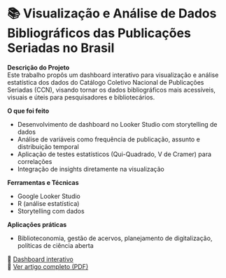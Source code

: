 # 📚 Visualização e Análise de Dados Bibliográficos das Publicações Seriadas no Brasil

**Descrição do Projeto**  
Este trabalho propôs um dashboard interativo para visualização e análise estatística dos dados do Catálogo Coletivo Nacional de Publicações Seriadas (CCN), visando tornar os dados bibliográficos mais acessíveis, visuais e úteis para pesquisadores e bibliotecários.

**O que foi feito**
- Desenvolvimento de dashboard no Looker Studio com storytelling de dados
- Análise de variáveis como frequência de publicação, assunto e distribuição temporal
- Aplicação de testes estatísticos (Qui-Quadrado, V de Cramer) para correlações
- Integração de insights diretamente na visualização

**Ferramentas e Técnicas**
- Google Looker Studio
- R (análise estatística)
- Storytelling com dados

**Aplicações práticas**
- Biblioteconomia, gestão de acervos, planejamento de digitalização, políticas de ciência aberta

🔗 [Dashboard interativo](https://lookerstudio.google.com/s/rvs79HiWP7M)  
📎 [Ver artigo completo (PDF)](./artigo.pdf)
